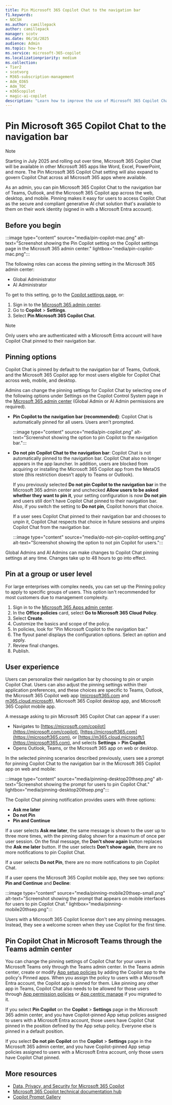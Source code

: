 ```yaml
---
title: Pin Microsoft 365 Copilot Chat to the navigation bar
f1.keywords:
- NOCSH
ms.author: camillepack
author: camillepack
manager: scotv
ms.date: 06/16/2025
audience: Admin
ms.topic: how-to
ms.service: microsoft-365-copilot
ms.localizationpriority: medium
ms.collection: 
- Tier2
- scotvorg
- M365-subscription-management 
- Adm_O365
- Adm_TOC
- m365copilot
- magic-ai-copilot
description: "Learn how to improve the use of Microsoft 365 Copilot Chat across your organization by pinning it to the navigation bar in Teams, Outlook, and the Microsoft 365 Copilot app cross the web, desktop, and mobile."
---
```


# Pin Microsoft 365 Copilot Chat to the navigation bar

> [!NOTE]
> Starting in July 2025 and rolling out over time, Microsoft 365 Copilot Chat will be available in other Microsoft 365 apps like Word, Excel, PowerPoint, and more. The Pin Microsoft 365 Copilot Chat setting will also expand to govern Copilot Chat across all Microsoft 365 apps where available.

As an admin, you can pin Microsoft 365 Copilot Chat to the navigation bar of Teams, Outlook, and the Microsoft 365 Copilot app across the web, desktop, and mobile. Pinning makes it easy for users to access Copilot Chat as the secure and compliant generative AI chat solution that's available to them on their work identity (signed in with a Microsoft Entra account).

## Before you begin

:::image type="content" source="media/pin-copilot-mac.png" alt-text="Screenshot showing the Pin Copilot setting on the Copilot settings page in the Microsoft 365 admin center." lightbox="media/pin-copilot-mac.png":::

The following roles can access the pinning setting in the Microsoft 365 admin center:

- Global Administrator
- AI Administrator

To get to this setting, go to the <a href="https://go.microsoft.com/fwlink/?linkid=2310640" target="_blank">Copilot settings page</a>, or:

1. Sign in to the <a href="https://go.microsoft.com/fwlink/p/?linkid=2024339" target="_blank">Microsoft 365 admin center</a>.
1. Go to **Copilot** > **Settings**.
1. Select **Pin Microsoft 365 Copilot Chat**.

> [!NOTE]
> Only users who are authenticated with a Microsoft Entra account will have Copilot Chat pinned to their navigation bar.

## Pinning options

Copilot Chat is pinned by default to the navigation bar of Teams, Outlook, and the Microsoft 365 Copilot app for most users eligible for Copilot Chat across web, mobile, and desktop.

Admins can change the pinning settings for Copilot Chat by selecting one of the following options under Settings on the Copilot Control System page in the <a href="https://go.microsoft.com/fwlink/p/?linkid=2024339" target="_blank">Microsoft 365 admin center</a> (Global Admin or AI Admin permissions are required).

- **Pin Copilot to the navigation bar (recommended)**: Copilot Chat is automatically pinned for all users. Users aren't prompted.

    :::image type="content" source="media/pin-copilot.png" alt-text="Screenshot showing the option to pin Copilot to the navigation bar.":::

- **Do not pin Copilot Chat to the navigation bar**: Copilot Chat is not automatically pinned to the navigation bar. Copilot Chat also no longer appears in the app launcher. In addition, users are blocked from acquiring or installing the Microsoft 365 Copilot app from the MetaOS store (this restriction doesn't apply to Teams or Outlook).
 
    If you previously selected **Do not pin Copilot to the navigation bar** in the Microsoft 365 admin center and unchecked **Allow users to be asked whether they want to pin it**, your setting configuration is now **Do not pin** and users still don't have Copilot Chat pinned to their navigation bar. Also, if you switch the setting to **Do not pin**, Copilot honors that choice.    
    
    If a user sees Copilot Chat pinned to their navigation bar and chooses to unpin it, Copilot Chat respects that choice in future sessions and unpins Copilot Chat from the navigation bar.

    :::image type="content" source="media/do-not-pin-copilot-setting.png" alt-text="Screenshot showing the option to not pin Copilot for users.":::

Global Admins and AI Admins can make changes to Copilot Chat pinning settings at any time. Changes take up to 48 hours to go into effect.

## Pin at a group or user level

For large enterprises with complex needs, you can set up the Pinning policy to apply to specific groups of users. This option isn't recommended for most customers due to management complexity.

1. Sign in to the <a href="https://config.office.com/" target="_blank">Microsoft 365 Apps admin center</a>.
2. In the **Office policies** card, select **Go to Microsoft 365 Cloud Policy**.
3. Select **Create**.
4. Customize the basics and scope of the policy.
5. In policies, look for "Pin Microsoft Copilot to the navigation bar."
6. The flyout panel displays the configuration options. Select an option and apply.
7. Review final changes.
8. Publish.

## User experience

Users can personalize their navigation bar by choosing to pin or unpin Copilot Chat. Users can also adjust the pinning settings within their application preferences, and these choices are specific to Teams, Outlook, the Microsoft 365 Copilot web app ([microsoft365.com](https://M365Copilot.com) and [m365.cloud.microsoft](https://m365.cloud.microsoft/)), Microsoft 365 Copilot desktop app, and Microsoft 365 Copilot mobile app.

A message asking to pin Microsoft 365 Copilot Chat can appear if a user:

- Navigates to [https://microsoft.com/copilot](https://microsoft.com/copilot), [https://microsoft365.com](https://microsoft365.com), or [https://m365.cloud.microsoft/](https://microsoft365.com), and selects **Settings** > **Pin Copilot**.  
- Opens Outlook, Teams, or the Microsoft 365 app on web or desktop.

In the selected pinning scenarios described previously, users see a prompt for pinning Copilot Chat to the navigation bar in the Microsoft 365 Copilot app on web and mobile:

:::image type="content" source="media/pinning-desktop20thsep.png" alt-text="Screenshot showing the prompt for users to pin Copilot Chat." lightbox="media/pinning-desktop20thsep.png":::

The Copilot Chat pinning notification provides users with three options:

- **Ask me later**
- **Do not Pin**
- **Pin and Continue**

If a user selects **Ask me later**, the same message is shown to the user up to three more times, with the pinning dialog shown for a maximum of once per user session. On the final message, the **Don't show again** button replaces the **Ask me later** button. If the user selects **Don't show again**, there are no more notifications to pin Copilot Chat.  

If a user selects **Do not Pin**, there are no more notifications to pin Copilot Chat.

If a user opens the Microsoft 365 Copilot mobile app, they see two options: **Pin and Continue** and **Decline**:

:::image type="content" source="media/pinning-mobile20thsep-small.png" alt-text="Screenshot showing the prompt that appears on mobile interfaces for users to pin Copilot Chat." lightbox="media/pinning-mobile20thsep.png":::

Users with a Microsoft 365 Copilot license don't see any pinning messages. Instead, they see a welcome screen when they use Copilot for the first time.

## Pin Copilot Chat in Microsoft Teams through the Teams admin center

You can change the pinning settings of Copilot Chat for your users in Microsoft Teams only through the Teams admin center. In the Teams admin center, create or modify [App setup policies](/microsoftteams/teams-app-setup-policies#pin-apps) by adding the Copilot app to the policy's Pinned apps. When you assign the policy to users with a Microsoft Entra account, the Copilot app is pinned for them. Like pinning any other app in Teams, Copilot Chat also needs to be allowed for those users through [App permission policies](/microsoftteams/teams-app-permission-policies) or [App centric manage](/microsoftteams/app-centric-management) if you migrated to it.

If you select **Pin Copilot** on the **Copilot** > **Settings** page in the Microsoft 365 admin center, and you have Copilot-pinned App setup policies assigned to users with a Microsoft Entra account, those users have Copilot Chat pinned in the position defined by the App setup policy. Everyone else is pinned in a default position.

If you select **Do not pin Copilot** on the **Copilot** > **Settings** page in the Microsoft 365 admin center, and you have Copilot-pinned App setup policies assigned to users with a Microsoft Entra account, only those users have Copilot Chat pinned.

## More resources

- [Data, Privacy, and Security for Microsoft 365 Copilot](microsoft-365-copilot-privacy.md)
- [Microsoft 365 Copilot technical documentation hub](index.yml)
- [Copilot Prompt Gallery](https://copilot.cloud.microsoft/prompts)
